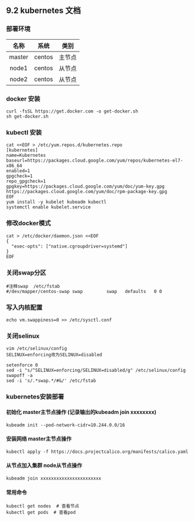 ## 9.2 kubernetes 文档
### 部署环境
|名称|系统|类别|
|:-:|:-:|:-:|
|master|centos|主节点|
|node1|centos|从节点|
|node2|centos|从节点|

### docker 安装
```
curl -fsSL https://get.docker.com -o get-docker.sh
sh get-docker.sh
```
### kubectl 安装
```
cat <<EOF > /etc/yum.repos.d/kubernetes.repo
[kubernetes]
name=Kubernetes
baseurl=https://packages.cloud.google.com/yum/repos/kubernetes-el7-x86_64
enabled=1
gpgcheck=1
repo_gpgcheck=1
gpgkey=https://packages.cloud.google.com/yum/doc/yum-key.gpg https://packages.cloud.google.com/yum/doc/rpm-package-key.gpg
EOF
yum install -y kubelet kubeadm kubectl
systemctl enable kubelet.service
```
### 修改docker模式
```
cat > /etc/docker/daemon.json <<EOF
{
  "exec-opts": ["native.cgroupdriver=systemd"]
}
EOF
```
### 关闭swap分区
```
#注释swap  /etc/fstab
#/dev/mapper/centos-swap swap         swap   defaults   0 0
```
### 写入内核配置
```
echo vm.swappiness=0 >> /etc/sysctl.conf
```
### 关闭selinux
```
vim /etc/selinux/config
SELINUX=enforcing改为SELINUX=disabled
```

```
setenforce 0
sed -i "s/^SELINUX=enforcing/SELINUX=disabled/g" /etc/selinux/config
swapoff -a
sed -i 's/.*swap.*/#&/' /etc/fstab
```
### kubernetes安装部署
#### 初始化 master主节点操作 (记录输出的kubeadm join xxxxxxxx)
```
kubeadm init --pod-network-cidr=10.244.0.0/16
```
#### 安装网络 master主节点操作
```
kubectl apply -f https://docs.projectcalico.org/manifests/calico.yaml
```
#### 从节点加入集群 node从节点操作
```
kubeadm join xxxxxxxxxxxxxxxxxxxxxxx 
```
#### 常用命令
```
kubectl get nodes  # 查看节点
kubectl get pods  # 查看pod
```
